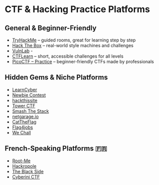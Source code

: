 #  CTF & Hacking Practice Platforms

## General & Beginner-Friendly
- [TryHackMe](https://tryhackme.com/) – guided rooms, great for learning step by step
- [Hack The Box](https://www.hackthebox.com/) – real-world style machines and challenges
- [VulnLab](https://www.vulnlab.com/) - 
- [CTFLearn](https://ctflearn.com/) – short, accessible challenges for all levels
- [PicoCTF – Practice](https://play.picoctf.org/practice) – beginner-friendly CTFs made by professionals

## Hidden Gems & Niche Platforms
- [LearnCyber](https://learn-cyber.net/) 
- [Newbie Contest](https://www.newbiecontest.org/) 
- [hackthissite](https://www.hackthissite.org/) 
- [Tower CTF](https://www.tower-ctf.fr/) 
- [Smash The Stack](https://www.smashthestack.org/)
- [netgarage.io](https://io.netgarage.org/)
- [CatTheFlag](https://cattheflag.org/)
- [Flag4jobs](https://app.flag4jobs.com/)
- [We Chall](https://www.wechall.net/) 

## French-Speaking Platforms 🇫🇷
- [Root-Me](https://www.root-me.org/) 
- [Hackropole](https://hackropole.fr/fr/) 
- [The Black Side](https://theblackside.fr/) 
- [Cyberini CTF](https://cyberini.com/ctf/)
